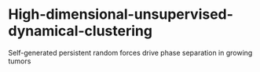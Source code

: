 # High-dimensional-unsupervised-dynamical-clustering
Self-generated persistent random forces drive phase separation in growing tumors
